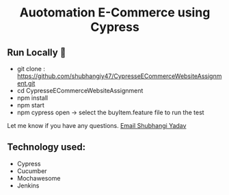 
<h1 align="center">Auotomation E-Commerce using Cypress  </h1>



## Run Locally 🚀

- git clone : https://github.com/shubhangiy47/CypresseECommerceWebsiteAssignment.git
- cd CypresseECommerceWebsiteAssignment
- npm install
- npm start
- npm cypress open -> select the buyItem.feature file to run the test

Let me know if you have any questions. [Email Shubhangi Yadav ](mailto:shubhangiy47@gmail.com)

## Technology used:

 - Cypress 
 - Cucumber
 - Mochawesome
 - Jenkins

